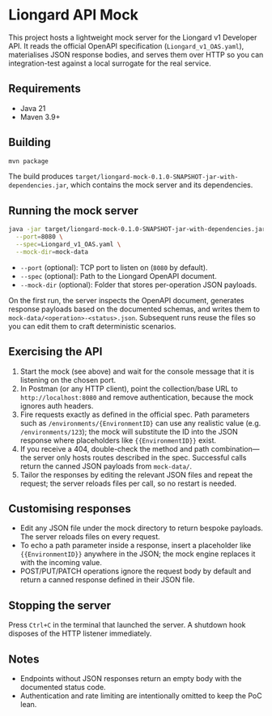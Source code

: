 # Liongard API Mock

This project hosts a lightweight mock server for the Liongard v1 Developer API. It reads the official OpenAPI specification (`Liongard_v1_OAS.yaml`), materialises JSON response bodies, and serves them over HTTP so you can integration-test against a local surrogate for the real service.

## Requirements

- Java 21
- Maven 3.9+

## Building

```bash
mvn package
```

The build produces `target/liongard-mock-0.1.0-SNAPSHOT-jar-with-dependencies.jar`, which contains the mock server and its dependencies.

## Running the mock server

```bash
java -jar target/liongard-mock-0.1.0-SNAPSHOT-jar-with-dependencies.jar \
  --port=8080 \
  --spec=Liongard_v1_OAS.yaml \
  --mock-dir=mock-data
```

- `--port` (optional): TCP port to listen on (`8080` by default).
- `--spec` (optional): Path to the Liongard OpenAPI document.
- `--mock-dir` (optional): Folder that stores per-operation JSON payloads.

On the first run, the server inspects the OpenAPI document, generates response payloads based on the documented schemas, and writes them to `mock-data/<operation>-<status>.json`. Subsequent runs reuse the files so you can edit them to craft deterministic scenarios.

## Exercising the API

1. Start the mock (see above) and wait for the console message that it is listening on the chosen port.
2. In Postman (or any HTTP client), point the collection/base URL to `http://localhost:8080` and remove authentication, because the mock ignores auth headers.
3. Fire requests exactly as defined in the official spec. Path parameters such as `/environments/{EnvironmentID}` can use any realistic value (e.g. `/environments/123`); the mock will substitute the ID into the JSON response where placeholders like `{{EnvironmentID}}` exist.
4. If you receive a 404, double-check the method and path combination—the server only hosts routes described in the spec. Successful calls return the canned JSON payloads from `mock-data/`.
5. Tailor the responses by editing the relevant JSON files and repeat the request; the server reloads files per call, so no restart is needed.

## Customising responses

- Edit any JSON file under the mock directory to return bespoke payloads. The server reloads files on every request.
- To echo a path parameter inside a response, insert a placeholder like `{{EnvironmentID}}` anywhere in the JSON; the mock engine replaces it with the incoming value.
- POST/PUT/PATCH operations ignore the request body by default and return a canned response defined in their JSON file.

## Stopping the server

Press `Ctrl+C` in the terminal that launched the server. A shutdown hook disposes of the HTTP listener immediately.

## Notes

- Endpoints without JSON responses return an empty body with the documented status code.
- Authentication and rate limiting are intentionally omitted to keep the PoC lean.
